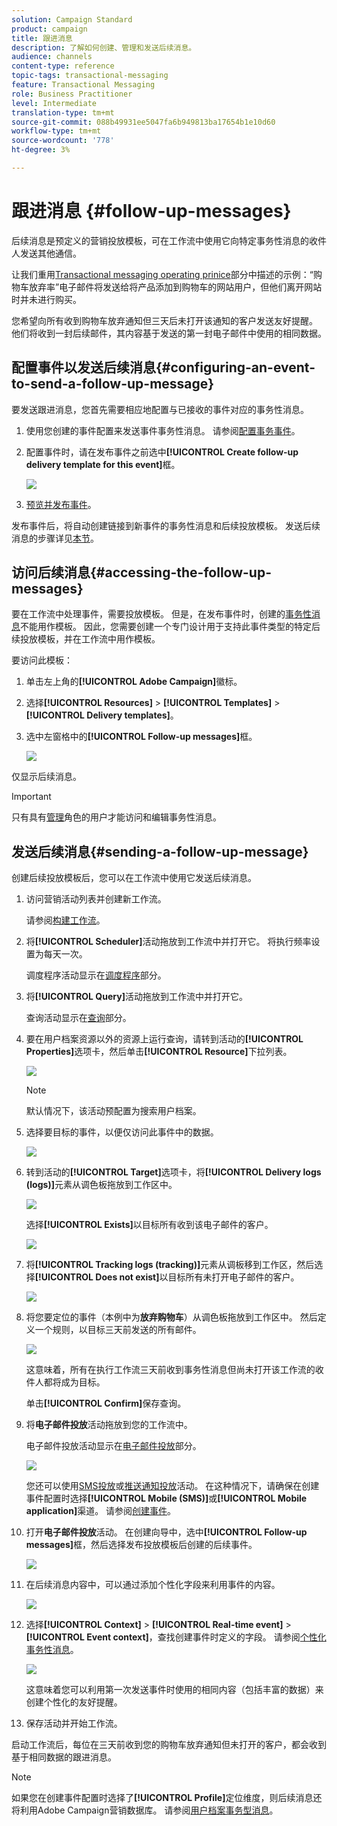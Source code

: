 ```yaml
---
solution: Campaign Standard
product: campaign
title: 跟进消息
description: 了解如何创建、管理和发送后续消息。
audience: channels
content-type: reference
topic-tags: transactional-messaging
feature: Transactional Messaging
role: Business Practitioner
level: Intermediate
translation-type: tm+mt
source-git-commit: 088b49931ee5047fa6b949813ba17654b1e10d60
workflow-type: tm+mt
source-wordcount: '778'
ht-degree: 3%

---
```



# 跟进消息 {#follow-up-messages}

后续消息是预定义的营销投放模板，可在工作流中使用它向特定事务性消息的收件人发送其他通信。

让我们重用[Transactional messaging operating prinice](../../channels/using/getting-started-with-transactional-msg.md#transactional-messaging-operating-principle)部分中描述的示例：“购物车放弃率”电子邮件将发送给将产品添加到购物车的网站用户，但他们离开网站时并未进行购买。

您希望向所有收到购物车放弃通知但三天后未打开该通知的客户发送友好提醒。 他们将收到一封后续邮件，其内容基于发送的第一封电子邮件中使用的相同数据。

## 配置事件以发送后续消息{#configuring-an-event-to-send-a-follow-up-message}

要发送跟进消息，您首先需要相应地配置与已接收的事件对应的事务性消息。

1. 使用您创建的事件配置来发送事件事务性消息。 请参阅[配置事务事件](../../channels/using/configuring-transactional-event.md)。
1. 配置事件时，请在发布事件之前选中&#x200B;**[!UICONTROL Create follow-up delivery template for this event]**&#x200B;框。

   ![](assets/message-center_follow-up-checkbox.png)

1. [预览并发布事件](../../channels/using/publishing-transactional-event.md#previewing-and-publishing-the-event)。

发布事件后，将自动创建链接到新事件的事务性消息和后续投放模板。 发送后续消息的步骤详见[本节](#sending-a-follow-up-message)。

## 访问后续消息{#accessing-the-follow-up-messages}

要在工作流中处理事件，需要投放模板。 但是，在发布事件时，创建的[事务性消息](../../channels/using/editing-transactional-message.md)不能用作模板。 因此，您需要创建一个专门设计用于支持此事件类型的特定后续投放模板，并在工作流中用作模板。

要访问此模板：

1. 单击左上角的&#x200B;**[!UICONTROL Adobe Campaign]**&#x200B;徽标。
1. 选择&#x200B;**[!UICONTROL Resources]** > **[!UICONTROL Templates]** > **[!UICONTROL Delivery templates]**。
1. 选中左窗格中的&#x200B;**[!UICONTROL Follow-up messages]**&#x200B;框。

   ![](assets/message-center_follow-up-search.png)

仅显示后续消息。

>[!IMPORTANT]
>
>只有具有[管理](../../administration/using/users-management.md#functional-administrators)角色的用户才能访问和编辑事务性消息。

## 发送后续消息{#sending-a-follow-up-message}

创建后续投放模板后，您可以在工作流中使用它发送后续消息。

<!--You need to set up a workflow targeting the event corresponding to the transactional message that was already received.-->

1. 访问营销活动列表并创建新工作流。

   请参阅[构建工作流](../../automating/using/building-a-workflow.md#creating-a-workflow)。

1. 将&#x200B;**[!UICONTROL Scheduler]**&#x200B;活动拖放到工作流中并打开它。 将执行频率设置为每天一次。

   调度程序活动显示在[调度程序](../../automating/using/scheduler.md)部分。

1. 将&#x200B;**[!UICONTROL Query]**&#x200B;活动拖放到工作流中并打开它。

   查询活动显示在[查询](../../automating/using/query.md)部分。

1. 要在用户档案资源以外的资源上运行查询，请转到活动的&#x200B;**[!UICONTROL Properties]**&#x200B;选项卡，然后单击&#x200B;**[!UICONTROL Resource]**&#x200B;下拉列表。

   ![](assets/message-center_follow-up-query-properties.png)

   >[!NOTE]
   >
   >默认情况下，该活动预配置为搜索用户档案。

1. 选择要目标的事件，以便仅访问此事件中的数据。

   ![](assets/message-center_follow-up-query-resource.png)

1. 转到活动的&#x200B;**[!UICONTROL Target]**&#x200B;选项卡，将&#x200B;**[!UICONTROL Delivery logs (logs)]**&#x200B;元素从调色板拖放到工作区中。

   ![](assets/message-center_follow-up-delivery-logs.png)

   选择&#x200B;**[!UICONTROL Exists]**&#x200B;以目标所有收到该电子邮件的客户。

   ![](assets/message-center_follow-up-delivery-logs-exists.png)

1. 将&#x200B;**[!UICONTROL Tracking logs (tracking)]**&#x200B;元素从调板移到工作区，然后选择&#x200B;**[!UICONTROL Does not exist]**&#x200B;以目标所有未打开电子邮件的客户。

   ![](assets/message-center_follow-up-delivery-and-tracking-logs.png)

1. 将您要定位的事件（本例中为&#x200B;**放弃购物车**）从调色板拖放到工作区中。 然后定义一个规则，以目标三天前发送的所有邮件。

   ![](assets/message-center_follow-up-created.png)

   这意味着，所有在执行工作流三天前收到事务性消息但尚未打开该工作流的收件人都将成为目标。

   单击&#x200B;**[!UICONTROL Confirm]**&#x200B;保存查询。

1. 将&#x200B;**电子邮件投放**&#x200B;活动拖放到您的工作流中。

   电子邮件投放活动显示在[电子邮件投放](../../automating/using/email-delivery.md)部分。

   ![](assets/message-center_follow-up-workflow.png)

   您还可以使用[SMS投放](../../automating/using/sms-delivery.md)或[推送通知投放](../../automating/using/push-notification-delivery.md)活动。 在这种情况下，请确保在创建事件配置时选择&#x200B;**[!UICONTROL Mobile (SMS)]**&#x200B;或&#x200B;**[!UICONTROL Mobile application]**&#x200B;渠道。 请参阅[创建事件](../../channels/using/configuring-transactional-event.md#creating-an-event)。

1. 打开&#x200B;**电子邮件投放**&#x200B;活动。 在创建向导中，选中&#x200B;**[!UICONTROL Follow-up messages]**&#x200B;框，然后选择发布投放模板后创建的后续事件。

   ![](assets/message-center_follow-up-template.png)

1. 在后续消息内容中，可以通过添加个性化字段来利用事件的内容。

   ![](assets/message-center_follow-up-content.png)

1. 选择&#x200B;**[!UICONTROL Context]** > **[!UICONTROL Real-time event]** > **[!UICONTROL Event context]**，查找创建事件时定义的字段。 请参阅[个性化事务性消息](../../channels/using/editing-transactional-message.md#personalizing-a-transactional-message)。

   ![](assets/message-center_follow-up-personalization.png)

   这意味着您可以利用第一次发送事件时使用的相同内容（包括丰富的数据）来创建个性化的友好提醒。

1. 保存活动并开始工作流。

启动工作流后，每位在三天前收到您的购物车放弃通知但未打开的客户，都会收到基于相同数据的跟进消息。

>[!NOTE]
>
>如果您在创建事件配置时选择了&#x200B;**[!UICONTROL Profile]**&#x200B;定位维度，则后续消息还将利用Adobe Campaign营销数据库。 请参阅[用户档案事务型消息](../../channels/using/editing-transactional-message.md#profile-transactional-message-specificities)。
